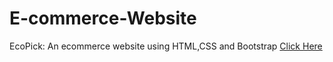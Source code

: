 # E-commerce-Website
EcoPick: An ecommerce website using HTML,CSS and Bootstrap
[Click Here](file:///home/ankitaagrawal12/ANKITA/My%20Projects/ecommerce%20(HTML,CSSS,BS)/index.html)
